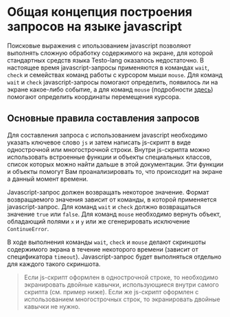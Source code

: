 # Общая концепция построения запросов на языке javascript

Поисковые выражения с ипользованием javascript позволяют выполнять
сложную обработку содержимого на экране, для которой стандартных средств
языка Testo-lang оказалось недостаточно. В настоящее время
javascript-запросы применяются в командах `wait`, `check` и семействах
команд работы с курсором мыши `mouse`. Для команд `wait` и `check`
javascript-запросы помогают определить, появилось ли на экране
какое-либо событие, а для команд `mouse` (подробности
[здесь](/docs/lang/mouse)) помогают определить
координаты перемещения курсора.

## Основные правила составления запросов

Для составления запроса с использованием javascript необходимо указать
ключевое слово `js` и затем написать js-скрипт в виде однострочной или
многострочной строки. Внутри js-скрипта можно использовать встроенные
функции и объекты специальных классов, список которых можно найти дальше
в этой документации. Эти функции и объекты помогут Вам проанализировать
то, что происходит на экране а данный момент времени.

Javascript-запрос должен возвращать некоторое значение. Формат
возвращаемого значения зависит от команды, в которой применяется
javascript-запрос. Для команд `wait` и `check` должно возвращаться
значение `true` или `false`. Для команд `mouse` необходимо вернуть
объект, обладающий полями `x` и `y` или же сгенерировать исключение `ContinueError`.

В ходе выполнения команды `wait`, `check` и `mouse` делают скриншоты
содержимого экрана в течение некоторого времени (зависит от
спецификатора `timeout`). Javascript-запрос будет выполняться отдельно
для каждого такого скриншота.

> Если js-скрипт оформлен в однострочной строке, то необходимо
> экранировать двойные кавычки, использующиеся внутри самого скрипта (см.
> пример ниже).
> Если же js-скрипт оформлен с использованием многострочных строк, то
> экранировать двойные кавычки не нужно.
